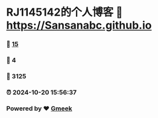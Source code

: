 # RJ1145142的个人博客 :link: https://Sansanabc.github.io 
### :page_facing_up: [15](https://Sansanabc.github.io/tag.html) 
### :speech_balloon: 4 
### :hibiscus: 3125 
### :alarm_clock: 2024-10-20 15:56:37 
### Powered by :heart: [Gmeek](https://github.com/Meekdai/Gmeek)
